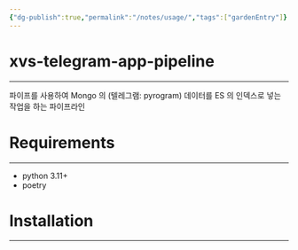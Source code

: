 ```yaml
---
{"dg-publish":true,"permalink":"/notes/usage/","tags":["gardenEntry"]}
---
```


# xvs-telegram-app-pipeline
---
파이프를 사용하여 Mongo 의 (텔레그램: pyrogram) 데이터를 ES 의 인덱스로 넣는 작업을 하는 파이프라인

# Requirements
---
* python 3.11+
* poetry

# Installation
---
